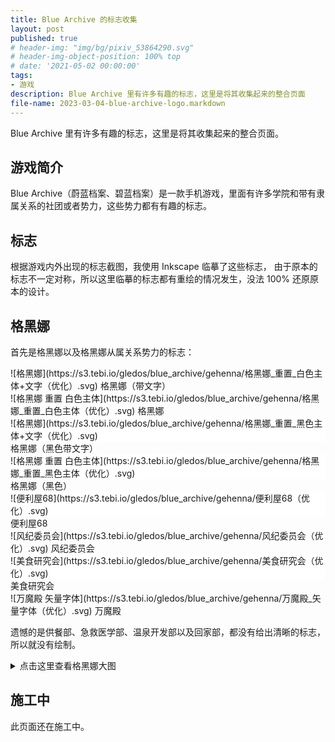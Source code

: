 ```yaml
---
title: Blue Archive 的标志收集
layout: post
published: true
# header-img: "img/bg/pixiv_53864290.svg"
# header-img-object-position: 100% top
# date: '2021-05-02 00:00:00'
tags:
- 游戏
description: Blue Archive 里有许多有趣的标志，这里是将其收集起来的整合页面
file-name: 2023-03-04-blue-archive-logo.markdown
---
```


Blue Archive 里有许多有趣的标志，这里是将其收集起来的整合页面。

<!-- more -->

## 游戏简介

Blue Archive（蔚蓝档案、碧蓝档案）是一款手机游戏，里面有许多学院和带有隶属关系的社团或者势力，这些势力都有有趣的标志。

## 标志

根据游戏内外出现的标志截图，我使用 Inkscape 临摹了这些标志，
由于原本的标志不一定对称，所以这里临摹的标志都有重绘的情况发生，没法 100% 还原原本的设计。

## 格黑娜

首先是格黑娜以及格黑娜从属关系势力的标志：

<div class="grid-container">

<div markdown=1>
![格黑娜](https://s3.tebi.io/gledos/blue_archive/gehenna/格黑娜_重置_白色主体+文字（优化）.svg)
格黑娜（带文字）
</div>

<div markdown=1>
![格黑娜 重置 白色主体](https://s3.tebi.io/gledos/blue_archive/gehenna/格黑娜_重置_白色主体（优化）.svg)
格黑娜
</div>

<div markdown="1">
<div class="obc" style="background-color: white" markdown="1">
![格黑娜](https://s3.tebi.io/gledos/blue_archive/gehenna/格黑娜_重置_黑色主体+文字（优化）.svg)
</div>
格黑娜（黑色带文字）
</div>

<div markdown="1">
<div class="obc" style="background-color: white" markdown="1">
![格黑娜 重置 白色主体](https://s3.tebi.io/gledos/blue_archive/gehenna/格黑娜_重置_黑色主体（优化）.svg)
</div>
格黑娜（黑色）
</div>

<div markdown="1">
<div class="obc" style="background-color: white" markdown="1">
![便利屋68](https://s3.tebi.io/gledos/blue_archive/gehenna/便利屋68（优化）.svg)
</div>
便利屋68
</div>

<div markdown=1>
![风纪委员会](https://s3.tebi.io/gledos/blue_archive/gehenna/风纪委员会（优化）.svg)
风纪委员会
</div>

<div markdown="1">
<div class="obc" style="background-color: white" markdown="1">
![美食研究会](https://s3.tebi.io/gledos/blue_archive/gehenna/美食研究会（优化）.svg)
</div>
美食研究会
</div>

<div markdown=1>
![万魔殿 矢量字体](https://s3.tebi.io/gledos/blue_archive/gehenna/万魔殿_矢量字体（优化）.svg)
万魔殿
</div>

</div>

遗憾的是供餐部、急救医学部、温泉开发部以及回家部，都没有给出清晰的标志，所以就没有绘制。

<div class="post-toc">
<details markdown=1>
<summary markdown="span">点击这里查看格黑娜大图</summary>

<div style="padding-top: 20px; padding-bottom: 20px; text-align:center" markdown="1">
![格黑娜](https://s3.tebi.io/gledos/blue_archive/gehenna/格黑娜_重置_白色主体+文字（优化）.svg)
</div>

<div style="padding-top: 20px; padding-bottom: 20px; text-align:center" markdown="1">
![格黑娜 重置 白色主体](https://s3.tebi.io/gledos/blue_archive/gehenna/格黑娜_重置_白色主体（优化）.svg)
</div>

<div style="padding-top: 20px; padding-bottom: 20px; text-align:cente; background-color: white" markdown="1">
![格黑娜](https://s3.tebi.io/gledos/blue_archive/gehenna/格黑娜_重置_黑色主体+文字（优化）.svg)
</div>

<div style="padding-top: 20px; padding-bottom: 20px; text-align:center; background-color: white" markdown="1">
![格黑娜 重置 白色主体](https://s3.tebi.io/gledos/blue_archive/gehenna/格黑娜_重置_黑色主体（优化）.svg)
</div>

<div style="padding-top: 20px; padding-bottom: 20px; text-align:center; background-color: white" markdown="1">
![便利屋68](https://s3.tebi.io/gledos/blue_archive/gehenna/便利屋68（优化）.svg)
</div>

<div style="padding-top: 20px; padding-bottom: 20px; text-align:center" markdown="1">
![风纪委员会](https://s3.tebi.io/gledos/blue_archive/gehenna/风纪委员会（优化）.svg)
</div>

<div style="padding-top: 20px; padding-bottom: 20px; text-align:center; background-color: white" markdown="1">
![美食研究会](https://s3.tebi.io/gledos/blue_archive/gehenna/美食研究会（优化）.svg)
</div>

<div style="padding-top: 20px; padding-bottom: 20px; text-align:center" markdown="1">
![万魔殿 矢量字体](https://s3.tebi.io/gledos/blue_archive/gehenna/万魔殿_矢量字体（优化）.svg)
</div>

</details>
</div>

## 施工中

此页面还在施工中。
